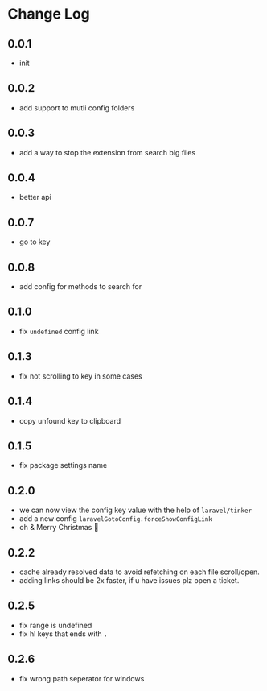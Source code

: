# Change Log

## 0.0.1

- init

## 0.0.2

- add support to mutli config folders

## 0.0.3

- add a way to stop the extension from search big files

## 0.0.4

- better api

## 0.0.7

- go to key

## 0.0.8

- add config for methods to search for

## 0.1.0

- fix `undefined` config link

## 0.1.3

- fix not scrolling to key in some cases

## 0.1.4

- copy unfound key to clipboard

## 0.1.5

- fix package settings name

## 0.2.0

- we can now view the config key value with the help of `laravel/tinker`
- add a new config `laravelGotoConfig.forceShowConfigLink`
- oh & Merry Christmas 🎄

## 0.2.2

- cache already resolved data to avoid refetching on each file scroll/open.
- adding links should be 2x faster, if u have issues plz open a ticket.

## 0.2.5

- fix range is undefined
- fix hl keys that ends with `.`

## 0.2.6

- fix wrong path seperator for windows
